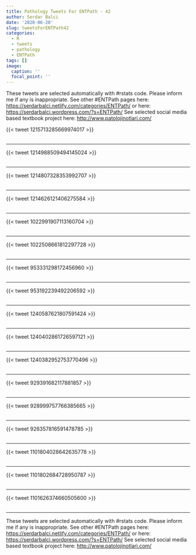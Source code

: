 ```yaml
---
title: Pathology Tweets For ENTPath - 42
author: Serdar Balci
date: '2020-06-20'
slug: tweetsForENTPath42
categories:
  - R
  - tweets
  - pathology
  - ENTPath
tags: []
image:
  caption: ''
  focal_point: ''
---
```



These tweets are selected automatically with #rstats code. Please inform me if any is inappropriate.
See other #ENTPath pages here: https://serdarbalci.netlify.com/categories/ENTPath/  or here: https://serdarbalci.wordpress.com/?s=ENTPath/ 
See selected social media based textbook project here: http://www.patolojinotlari.com/

{{< tweet 1215713285669974017 >}}
<br>
<br>
<hr>
{{< tweet 1214988509494145024 >}}
<br>
<br>
<hr>
{{< tweet 1214807328353992707 >}}
<br>
<br>
<hr>
{{< tweet 1214626121406275584 >}}
<br>
<br>
<hr>
{{< tweet 1022991907113160704 >}}
<br>
<br>
<hr>
{{< tweet 1022508661812297728 >}}
<br>
<br>
<hr>
{{< tweet 953331298172456960 >}}
<br>
<br>
<hr>
{{< tweet 953192239492206592 >}}
<br>
<br>
<hr>
{{< tweet 1240587621807591424 >}}
<br>
<br>
<hr>
{{< tweet 1240402861726597121 >}}
<br>
<br>
<hr>
{{< tweet 1240382952753770496 >}}
<br>
<br>
<hr>
{{< tweet 929391682117881857 >}}
<br>
<br>
<hr>
{{< tweet 928999757766385665 >}}
<br>
<br>
<hr>
{{< tweet 926357816591478785 >}}
<br>
<br>
<hr>
{{< tweet 1101804028642635778 >}}
<br>
<br>
<hr>
{{< tweet 1101802684728950787 >}}
<br>
<br>
<hr>
{{< tweet 1101626374660505600 >}}
<br>
<br>
<hr>


These tweets are selected automatically with #rstats code. Please inform me if any is inappropriate.
See other #ENTPath pages here: https://serdarbalci.netlify.com/categories/ENTPath/  or here: https://serdarbalci.wordpress.com/?s=ENTPath/ 
See selected social media based textbook project here: http://www.patolojinotlari.com/
